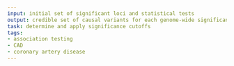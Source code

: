 ```yaml
---
input: initial set of significant loci and statistical tests
output: credible set of causal variants for each genome-wide significant locus
task: determine and apply significance cutoffs
tags:
- association testing
- CAD
- coronary artery disease
---
```

